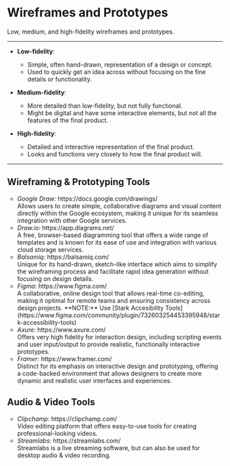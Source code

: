 # Wireframes and Prototypes
Low, medium, and high-fidelity wireframes and prototypes.
***
- **Low-fidelity**: 
  - Simple, often hand-drawn, representation of a design or concept.
  - Used to quickly get an idea across without focusing on the fine details or functionality.

- **Medium-fidelity**: 
  - More detailed than low-fidelity, but not fully functional.
  - Might be digital and have some interactive elements, but not all the features of the final product.

- **High-fidelity**:
  - Detailed and interactive representation of the final product.
  - Looks and functions very closely to how the final product will.
***
## Wireframing & Prototyping Tools
<ul style="list-style-type:circle">
  <li><i>Google Draw:</i> https://docs.google.com/drawings/</li>
  Allows users to create simple, collaborative diagrams and visual content directly within the Google ecosystem, making it unique for its seamless integration with other Google services.
  <li><i>Draw.io:</i> https://app.diagrams.net/</li>
  A free, browser-based diagramming tool that offers a wide range of templates and is known for its ease of use and integration with various cloud storage services.
  <li><i>Balsamiq:</i> https://balsamiq.com/</li>
  Unique for its hand-drawn, sketch-like interface which aims to simplify the wireframing process and facilitate rapid idea generation without focusing on design details.
  <li><i>Figma:</i> https://www.figma.com/</li>
  A collaborative, online design tool that allows real-time co-editing, making it optimal for remote teams and ensuring consistency across design projects.
  **NOTE:** Use [Stark Accesibility Tools](https://www.figma.com/community/plugin/732603254453395948/stark-accessibility-tools)
  <li><i>Axure:</i> https://www.axure.com/</li>
  Offers very high fidelity for interaction design, including scripting events and user input/output to provide realistic, functionally interactive prototypes.  
  <li><i>Framer:</i> https://www.framer.com/</li>
  Distinct for its emphasis on interactive design and prototyping, offering a code-backed environment that allows designers to create more dynamic and realistic user interfaces and experiences.
</ul>

## Audio & Video Tools
<ul style="list-style-type:circle">
  <li><i>Clipchamp:</i> https://clipchamp.com/</li>
  Video editing platform that offers easy-to-use tools for creating professional-looking videos.
  <li><i>Streamlabs:</i> https://streamlabs.com/</li>
  Streamlabs is a live streaming software, but can also be used for desktop audio & video recording.
</ul>

